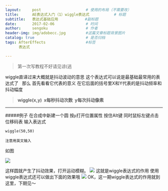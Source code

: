 ```yaml
---
layout:     post                    # 使用的布局（不需要改）
title:      AE表达式入门（1）wiggle表达式           # 标题 
subtitle:   表达式基础应用            #副标题
date:       2017-02-06              # 时间
author:     sengoku                 # 作者
header-img: img/adobecc.jpg         #这篇文章标题背景图片
catalog: true                       # 是否归档
tags: AfterEffects                  #标签
      表达式

---
```


>第一次写教程不好请见谅(逃

wiggle直译过来大概就是抖动波动的意思
这个表达式可以说是最基础最常用的表达式了
 
那么 首先看看它代表的意义
在它后面的括号里X和Y代表的是抖动频率和抖动幅度
>**wiggle(x,y)  x每秒抖动次数  y每次抖动像素**

***
#####例子
在合成中新建一个圆
按`p`打开位置属性 按住Alt键 同时鼠标左键点击位移码表
输入表达式
```
wiggle(50,50)
```
`注意用英文输入`

如图

![](https://ws1.sinaimg.cn/large/b85b28acgy1fjh499z68bj20zk0lvjsz.jpg)

这样圆就产生了抖动效果，打开运动模糊。
![](https://ws1.sinaimg.cn/large/b85b28acgy1fjh4a9tcvkj20zk0rvjta.jpg)
这就是wiggle表达式的作用
使用wiggle表达式还可以做出下面的效果哦
![](https://ws1.sinaimg.cn/large/b85b28acgy1fiqbbszxzxg20hs0a0n1m.gif)
OK，这一期wiggle表达式的作用就到这里，下期见～
